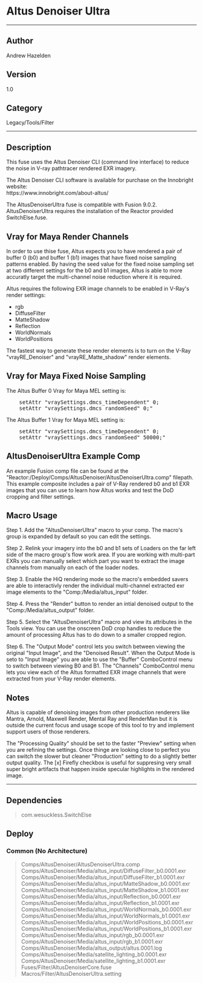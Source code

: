 # Altus Denoiser Ultra
___

## Author
Andrew Hazelden

## Version
1.0

## Category
Legacy/Tools/Filter

___

## Description
<p>This fuse uses the Altus Denoiser CLI (command line interface) to reduce the noise in V-ray pathtracer rendered EXR imagery.</p>

<p>The Altus Denoiser CLI software is available for purchase on the Innobright website:<br>
https://www.innobright.com/about-altus/</p>

<p>The AltusDenoiserUltra fuse is compatible with Fusion 9.0.2. AltusDenoiserUltra requires the installation of the Reactor provided SwitchElse.fuse.</p>

<h2>Vray for Maya Render Channels</h2>

<p>In order to use thise fuse, Altus expects you to have rendered a pair of buffer 0 (b0) and buffer 1 (b1) images that have fixed noise sampling patterns enabled. By having the seed value for the fixed noise sampling set at two different settings for the b0 and b1 images, Altus is able to more accuratly target the multi-channel noise reduction where it is required.</p>

<p>Altus requires the following EXR image channels to be enabled in V-Ray's render settings:</p>

<ul>
	<li>rgb</li>
	<li>DiffuseFilter</li>
	<li>MatteShadow</li>
	<li>Reflection</li>
	<li>WorldNormals</li>
	<li>WorldPositions</li>
</ul>

<p>The fastest way to generate these render elements is to turn on the V-Ray "vrayRE_Denoiser" and "vrayRE_Matte_shadow" render elements.</p>



<h2>Vray for Maya Fixed Noise Sampling</h2>

<p>The Altus Buffer 0 Vray for Maya MEL setting is:</p>

<pre>
	setAttr "vraySettings.dmcs_timeDependent" 0;
	setAttr "vraySettings.dmcs_randomSeed" 0;"
</pre>


<p>The Altus Buffer 1 Vray for Maya MEL setting is:</p>

<pre>
	setAttr "vraySettings.dmcs_timeDependent" 0;
	setAttr "vraySettings.dmcs_randomSeed" 50000;"
</pre>



<h2>AltusDenoiserUltra Example Comp</h2>

<p>An example Fusion comp file can be found at the "Reactor:/Deploy/Comps/AltusDenoiser/AltusDenoiserUltra.comp" filepath. This example composite includes a pair of V-Ray rendered b0 and b1 EXR images that you can use to learn how Altus works and test the DoD cropping and filter settings.</p>



<h2>Macro Usage</h2>

<p>Step 1. Add the "AltusDenoiserUltra" macro to your comp. The macro's group is expanded by default so you can edit the settings.</p>

<p>Step 2. Relink your imagery into the b0 and b1 sets of Loaders on the far left side of the macro group's flow work area. If you are working with multi-part EXRs you can manually select which part you want to extract the image channels from manually on each of the loader nodes.</p>

<p>Step 3. Enable the HiQ rendering mode so the macro's embedded savers are able to interactivly render the individual multi-channel extracted exr image elements to the "Comp:/Media/altus_input" folder.</p>

<p>Step 4. Press the "Render" button to render an intial denoised output to the "Comp:/Media/altus_output" folder.<p>

<p>Step 5. Select the "AltusDenoiserUltra" macro and view its attributes in the Tools view. You can use the onscreen DoD crop handles to reduce the amount of processing Altus has to do down to a smaller cropped region.</p>

<p>Step 6. The "Output Mode" control lets you switch between viewing the original "Input Image", and the "Denoised Result". When the Output Mode is seto to "Input Image" you are able to use the "Buffer" ComboControl menu to switch between viewing B0 and B1. The "Channels" ComboControl menu lets you view each of the Altus formatted EXR image channels that were extracted from your V-Ray render elements.</p> 


<h2>Notes</h2>

<p>Altus is capable of denoising images from other production renderers like Mantra, Arnold, Maxwell Render, Mental Ray and RenderMan but it is outside the current focus and usage scope of this tool to try and implement support users of those renderers.</p>

<p>The "Processing Quality" should be set to the faster "Preview" setting when you are refining the settings. Once thinge are looking close to perfect you can switch the slower but cleaner "Production" setting to do a slightly better output quality. The &#91;x&#93; Firefly checkbox is useful for suppresing very small super bright artifacts that happen inside specular highlights in the rendered image.</p>

___

## Dependencies

> com.wesuckless.SwitchElse  
## Deploy

### Common (No Architecture)

> Comps/AltusDenoiser/AltusDenoiserUltra.comp  
> Comps/AltusDenoiser/Media/altus_input/DiffuseFilter_b0.0001.exr  
> Comps/AltusDenoiser/Media/altus_input/DiffuseFilter_b1.0001.exr  
> Comps/AltusDenoiser/Media/altus_input/MatteShadow_b0.0001.exr  
> Comps/AltusDenoiser/Media/altus_input/MatteShadow_b1.0001.exr  
> Comps/AltusDenoiser/Media/altus_input/Reflection_b0.0001.exr  
> Comps/AltusDenoiser/Media/altus_input/Reflection_b1.0001.exr  
> Comps/AltusDenoiser/Media/altus_input/WorldNormals_b0.0001.exr  
> Comps/AltusDenoiser/Media/altus_input/WorldNormals_b1.0001.exr  
> Comps/AltusDenoiser/Media/altus_input/WorldPositions_b0.0001.exr  
> Comps/AltusDenoiser/Media/altus_input/WorldPositions_b1.0001.exr  
> Comps/AltusDenoiser/Media/altus_input/rgb_b0.0001.exr  
> Comps/AltusDenoiser/Media/altus_input/rgb_b1.0001.exr  
> Comps/AltusDenoiser/Media/altus_output/altus.0001.log  
> Comps/AltusDenoiser/Media/satellite_lighting_b0.0001.exr  
> Comps/AltusDenoiser/Media/satellite_lighting_b1.0001.exr  
> Fuses/Filter/AltusDenoiserCore.fuse  
> Macros/Filter/AltusDenoiserUltra.setting  
